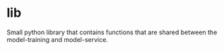 # lib
Small python library that contains functions that are shared between the model-training and model-service.